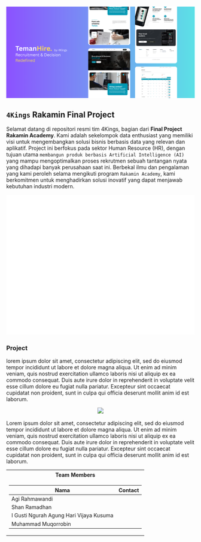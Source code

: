 [![banner1](bggit.png)](https://temanhire.com/)


## `4Kings` Rakamin Final Project

Selamat datang di repositori resmi tim 4Kings, bagian dari **Final Project Rakamin Academy**. Kami adalah sekelompok data enthusiast yang memiliki visi untuk mengembangkan solusi bisnis berbasis data yang relevan dan aplikatif. Project ini berfokus pada sektor Human Resource (HR), dengan tujuan utama `membangun produk berbasis Artificial Intelligence (AI)` yang mampu mengoptimalkan proses rekrutmen sebuah tantangan nyata yang dihadapi banyak perusahaan saat ini. Berbekal ilmu dan pengalaman yang kami peroleh selama mengikuti program `Rakamin Academy`, kami berkomitmen untuk menghadirkan solusi inovatif yang dapat menjawab kebutuhan industri modern.

![Metrics](https://raw.githubusercontent.com/4Kings-Rakamin/.github/refs/heads/main/.github/profile/github-metrics.svg)


### Project 

lorem ipsum dolor sit amet, consectetur adipiscing elit, sed do eiusmod tempor incididunt ut labore et dolore magna aliqua. Ut enim ad minim veniam, quis nostrud exercitation ullamco laboris nisi ut aliquip ex ea commodo consequat. Duis aute irure dolor in reprehenderit in voluptate velit esse cillum dolore eu fugiat nulla pariatur. Excepteur sint occaecat cupidatat non proident, sunt in culpa qui officia deserunt mollit anim id est laborum.

<p align="center">
  <a href="https://skillicons.dev">
    <img src="https://skillicons.dev/icons?i=py,fastapi,sklearn,postgresql,supabase,typescript,tailwind,vercel,docker,latex" />
  </a>
</p>

Lorem ipsum dolor sit amet, consectetur adipiscing elit, sed do eiusmod tempor incididunt ut labore et dolore magna aliqua. Ut enim ad minim veniam, quis nostrud exercitation ullamco laboris nisi ut aliquip ex ea commodo consequat. Duis aute irure dolor in reprehenderit in voluptate velit esse cillum dolore eu fugiat nulla pariatur. Excepteur sint occaecat cupidatat non proident, sunt in culpa qui officia deserunt mollit anim id est laborum.

<table align="center">
<tr><th>Team Members</th></tr>
<tr><td>

|Nama | Contact |
|--|--|
| Agi Rahmawandi |  | 
| Shan Ramadhan  |  | 
| I Gusti Ngurah Agung Hari Vijaya Kusuma |  |  
| Muhammad Muqorrobin  |  |  
</td></tr> </table>


